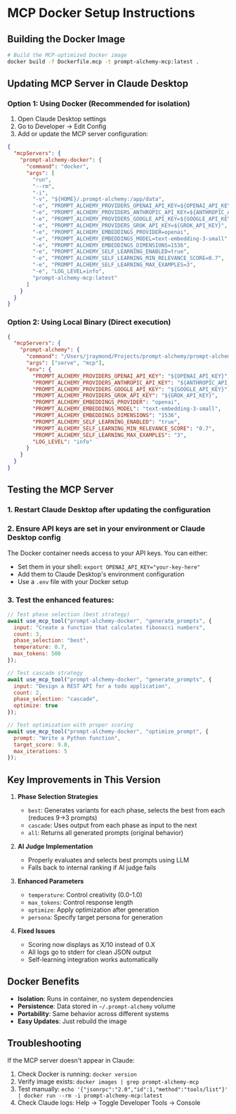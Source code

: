 # MCP Docker Setup Instructions

## Building the Docker Image

```bash
# Build the MCP-optimized Docker image
docker build -f Dockerfile.mcp -t prompt-alchemy-mcp:latest .
```

## Updating MCP Server in Claude Desktop

### Option 1: Using Docker (Recommended for isolation)

1. Open Claude Desktop settings
2. Go to Developer → Edit Config
3. Add or update the MCP server configuration:

```json
{
  "mcpServers": {
    "prompt-alchemy-docker": {
      "command": "docker",
      "args": [
        "run",
        "--rm",
        "-i",
        "-v", "${HOME}/.prompt-alchemy:/app/data",
        "-e", "PROMPT_ALCHEMY_PROVIDERS_OPENAI_API_KEY=${OPENAI_API_KEY}",
        "-e", "PROMPT_ALCHEMY_PROVIDERS_ANTHROPIC_API_KEY=${ANTHROPIC_API_KEY}",
        "-e", "PROMPT_ALCHEMY_PROVIDERS_GOOGLE_API_KEY=${GOOGLE_API_KEY}",
        "-e", "PROMPT_ALCHEMY_PROVIDERS_GROK_API_KEY=${GROK_API_KEY}",
        "-e", "PROMPT_ALCHEMY_EMBEDDINGS_PROVIDER=openai",
        "-e", "PROMPT_ALCHEMY_EMBEDDINGS_MODEL=text-embedding-3-small",
        "-e", "PROMPT_ALCHEMY_EMBEDDINGS_DIMENSIONS=1536",
        "-e", "PROMPT_ALCHEMY_SELF_LEARNING_ENABLED=true",
        "-e", "PROMPT_ALCHEMY_SELF_LEARNING_MIN_RELEVANCE_SCORE=0.7",
        "-e", "PROMPT_ALCHEMY_SELF_LEARNING_MAX_EXAMPLES=3",
        "-e", "LOG_LEVEL=info",
        "prompt-alchemy-mcp:latest"
      ]
    }
  }
}
```

### Option 2: Using Local Binary (Direct execution)

```json
{
  "mcpServers": {
    "prompt-alchemy": {
      "command": "/Users/jraymond/Projects/prompt-alchemy/prompt-alchemy",
      "args": ["serve", "mcp"],
      "env": {
        "PROMPT_ALCHEMY_PROVIDERS_OPENAI_API_KEY": "${OPENAI_API_KEY}",
        "PROMPT_ALCHEMY_PROVIDERS_ANTHROPIC_API_KEY": "${ANTHROPIC_API_KEY}",
        "PROMPT_ALCHEMY_PROVIDERS_GOOGLE_API_KEY": "${GOOGLE_API_KEY}",
        "PROMPT_ALCHEMY_PROVIDERS_GROK_API_KEY": "${GROK_API_KEY}",
        "PROMPT_ALCHEMY_EMBEDDINGS_PROVIDER": "openai",
        "PROMPT_ALCHEMY_EMBEDDINGS_MODEL": "text-embedding-3-small",
        "PROMPT_ALCHEMY_EMBEDDINGS_DIMENSIONS": "1536",
        "PROMPT_ALCHEMY_SELF_LEARNING_ENABLED": "true",
        "PROMPT_ALCHEMY_SELF_LEARNING_MIN_RELEVANCE_SCORE": "0.7",
        "PROMPT_ALCHEMY_SELF_LEARNING_MAX_EXAMPLES": "3",
        "LOG_LEVEL": "info"
      }
    }
  }
}
```

## Testing the MCP Server

### 1. Restart Claude Desktop after updating the configuration

### 2. Ensure API keys are set in your environment or Claude Desktop config

The Docker container needs access to your API keys. You can either:
- Set them in your shell: `export OPENAI_API_KEY="your-key-here"`
- Add them to Claude Desktop's environment configuration
- Use a `.env` file with your Docker setup

### 3. Test the enhanced features:

```javascript
// Test phase selection (best strategy)
await use_mcp_tool("prompt-alchemy-docker", "generate_prompts", {
  input: "Create a function that calculates fibonacci numbers",
  count: 3,
  phase_selection: "best",
  temperature: 0.7,
  max_tokens: 500
});

// Test cascade strategy
await use_mcp_tool("prompt-alchemy-docker", "generate_prompts", {
  input: "Design a REST API for a todo application",
  count: 2,
  phase_selection: "cascade",
  optimize: true
});

// Test optimization with proper scoring
await use_mcp_tool("prompt-alchemy-docker", "optimize_prompt", {
  prompt: "Write a Python function",
  target_score: 9.0,
  max_iterations: 5
});
```

## Key Improvements in This Version

1. **Phase Selection Strategies**
   - `best`: Generates variants for each phase, selects the best from each (reduces 9→3 prompts)
   - `cascade`: Uses output from each phase as input to the next
   - `all`: Returns all generated prompts (original behavior)

2. **AI Judge Implementation**
   - Properly evaluates and selects best prompts using LLM
   - Falls back to internal ranking if AI judge fails

3. **Enhanced Parameters**
   - `temperature`: Control creativity (0.0-1.0)
   - `max_tokens`: Control response length
   - `optimize`: Apply optimization after generation
   - `persona`: Specify target persona for generation

4. **Fixed Issues**
   - Scoring now displays as X/10 instead of 0.X
   - All logs go to stderr for clean JSON output
   - Self-learning integration works automatically

## Docker Benefits

- **Isolation**: Runs in container, no system dependencies
- **Persistence**: Data stored in `~/.prompt-alchemy` volume
- **Portability**: Same behavior across different systems
- **Easy Updates**: Just rebuild the image

## Troubleshooting

If the MCP server doesn't appear in Claude:
1. Check Docker is running: `docker version`
2. Verify image exists: `docker images | grep prompt-alchemy-mcp`
3. Test manually: `echo '{"jsonrpc":"2.0","id":1,"method":"tools/list"}' | docker run --rm -i prompt-alchemy-mcp:latest`
4. Check Claude logs: Help → Toggle Developer Tools → Console